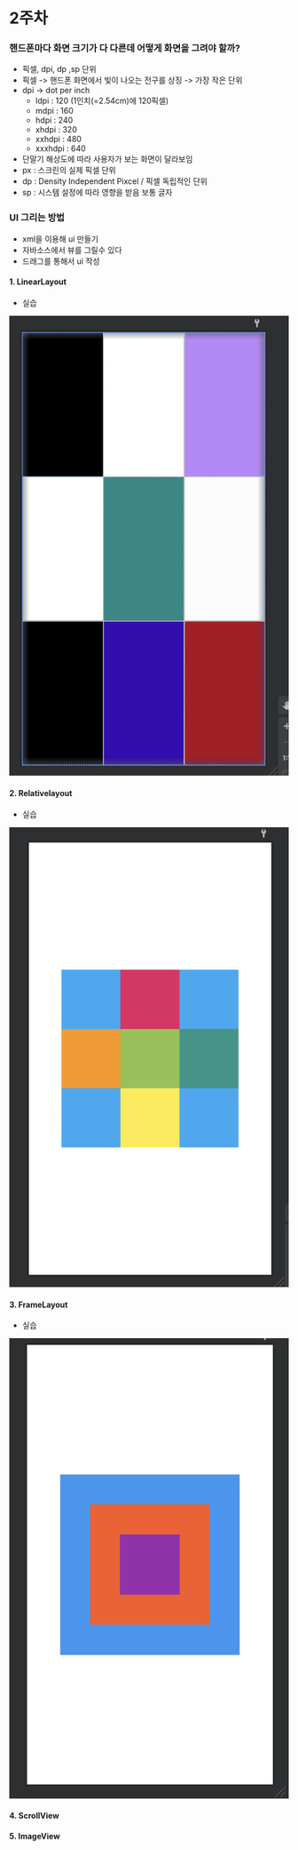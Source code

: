 # 2주차

### 핸드폰마다 화면 크기가 다 다른데 어떻게 화면을 그려야 할까?
 - 픽셀, dpi, dp ,sp 단위
 - 픽셀 -> 핸드폰 화면에서 빛이 나오는 전구를 상징 -> 가장 작은 단위
 - dpi -> dot per inch
      - ldpi : 120 (1인치(=2.54cm)에 120픽셀)
      - mdpi : 160
      - hdpi : 240
      - xhdpi : 320
      - xxhdpi : 480
      - xxxhdpi : 640
 - 단말기 해상도에 따라 사용자가 보는 화면이 달라보임
 - px : 스크린의 실제 픽셀 단위
 - dp : Density Independent Pixcel / 픽셀 독립적인 단위
 - sp : 시스템 설정에 따라 영향을 받음 보통 글자


### UI 그리는 방법
  - xml을 이용해 ui 만들기
  - 자바소스에서 뷰를 그릴수 있다
  - 드래그를 통해서 ui 작성

#### 1. LinearLayout 
  - 실습

<img src="linear.png" width="900"/>

#### 2. Relativelayout
  - 실습

<img src="real.png" width="900"/>

#### 3. FrameLayout
  - 실습

<img src="frame.png" width="900"/>


#### 4. ScrollView

#### 5. ImageView


